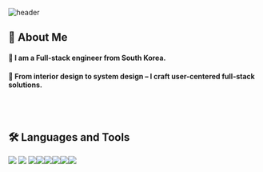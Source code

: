 ![header](https://capsule-render.vercel.app/api?type=venom&color=ff99d4&height=300&section=header&text=Hi,%20I'm%20Winter)

 ## 👀 About Me
  #### :raising_hand: I am a Full-stack engineer from South Korea.<br/>
  #### :seedling: From interior design to system design – I craft user-centered full-stack solutions.
  <br/>
  <br/>

## 🛠️ Languages and Tools

<img src="https://img.shields.io/badge/springboot-6DB33F?style=flat-square&logo=springboot&logoColor=white"/> <img src="https://img.shields.io/badge/react-61DAFB?style=flat-square&logo=react&logoColor=white"/> <img src="https://img.shields.io/badge/JavaScript-F7DF1E?style=flat-square&logo=JavaScript&logoColor=white"/><img src="https://img.shields.io/badge/공식_명칭-공식_색상_코드?style=flat-square&logo=공식_명칭&logoColor=white"/><img src="https://img.shields.io/badge/docker-2496ED?style=flat-square&logo=docker&logoColor=white"/><img src="https://img.shields.io/badge/ubuntu-E95420?style=flat-square&logo=ubuntu&logoColor=white"/><img src="https://img.shields.io/badge/figma-F24E1E?style=flat-square&logo=figma&logoColor=white"/><img src="https://img.shields.io/badge/공식_명칭-공식_색상_코드?style=flat-square&logo=공식_명칭&logoColor=white"/>
